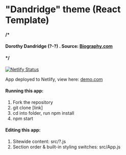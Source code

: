 # "Dandridge" theme (React Template)

#### /*
#### Dorothy Dandridge (?-?) . Source: [Biography.com](https://www.biography.com/scholar/ada-lovelace)
#### */

[![Netlify Status](https://api.netlify.com/api/v1/badges/e40b742b-ca47-4a35-862d-96fd1aaadc4e/deploy-status)](https://app.netlify.com/sites/xiomaratejera/deploys)

App deployed to Netlify, view here: [demo.com](https://xiomaratejera.netlify.app/)

#### Running this app:
1. Fork the repository
2. git clone [link]
3. cd into folder, run npm install
4. npm start

#### Editing this app:
1. Sitewide content: src/?.js
2. Section order & built-in styling switches: src/App.js
